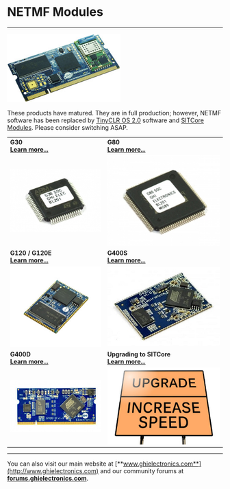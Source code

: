 # NETMF Modules
---
![G400D](../../images/uc5550-noborder.jpg)

These products have matured. They are in full production; however, NETMF software has been replaced by [TinyCLR OS 2.0](../../software/tinyclr/intro.md) software and [SITCore Modules](../sitcore/intro.md). Please consider switching ASAP.

|  |  |
|--|--|
| **G30** </br> [**Learn more...**](g30.md) | **G80** </br> [**Learn more...**](g80.md) |
| [![G30](images/g30.jpg)](g30.md) | [![G80](images/g80.jpg)](g80.md) |
| **G120 / G120E** </br> [**Learn more...**](g120.md) | **G400S** </br> [**Learn more...**](g400s.md) |
| [![G120](images/g120.jpg)](g120.md) | [![G400S](images/g400s.jpg)](g400s.md) |
| **G400D** </br> [**Learn more...**](g400d.md) | **Upgrading to SITCore** </br> [**Learn more...**](upgrade.md) |
| [![G400D](images/g400d.jpg)](g400d.md) | [![Upgrade to SITCore](images/upgrade-sign.jpg)](upgrade.md) |
 
***

You can also visit our main website at [**www.ghielectronics.com**](http://www.ghielectronics.com) and our community forums at [**forums.ghielectronics.com**](https://forums.ghielectronics.com/).
